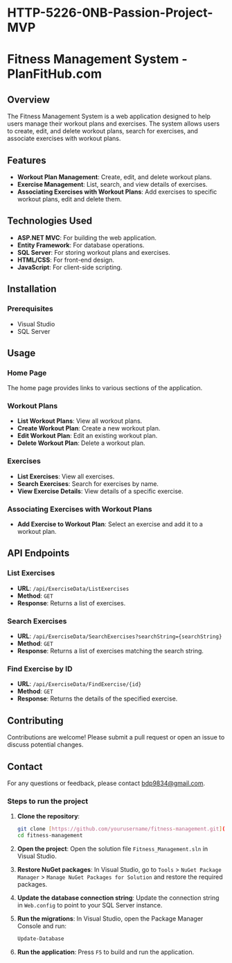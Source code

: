 # HTTP-5226-0NB-Passion-Project-MVP

# Fitness Management System - PlanFitHub.com

## Overview
The Fitness Management System is a web application designed to help users manage their workout plans and exercises. The system allows users to create, edit, and delete workout plans, search for exercises, and associate exercises with workout plans.

## Features
- **Workout Plan Management**: Create, edit, and delete workout plans.
- **Exercise Management**: List, search, and view details of exercises.
- **Associating Exercises with Workout Plans**: Add exercises to specific workout plans, edit and delete them.

## Technologies Used
- **ASP.NET MVC**: For building the web application.
- **Entity Framework**: For database operations.
- **SQL Server**: For storing workout plans and exercises.
- **HTML/CSS**: For front-end design.
- **JavaScript**: For client-side scripting.

## Installation

### Prerequisites
- Visual Studio
- SQL Server

## Usage

### Home Page
The home page provides links to various sections of the application.

### Workout Plans
- **List Workout Plans**: View all workout plans.
- **Create Workout Plan**: Create a new workout plan.
- **Edit Workout Plan**: Edit an existing workout plan.
- **Delete Workout Plan**: Delete a workout plan.

### Exercises
- **List Exercises**: View all exercises.
- **Search Exercises**: Search for exercises by name.
- **View Exercise Details**: View details of a specific exercise.

### Associating Exercises with Workout Plans
- **Add Exercise to Workout Plan**: Select an exercise and add it to a workout plan.

## API Endpoints

### List Exercises
- **URL**: `/api/ExerciseData/ListExercises`
- **Method**: `GET`
- **Response**: Returns a list of exercises.

### Search Exercises
- **URL**: `/api/ExerciseData/SearchExercises?searchString={searchString}`
- **Method**: `GET`
- **Response**: Returns a list of exercises matching the search string.

### Find Exercise by ID
- **URL**: `/api/ExerciseData/FindExercise/{id}`
- **Method**: `GET`
- **Response**: Returns the details of the specified exercise.

## Contributing
Contributions are welcome! Please submit a pull request or open an issue to discuss potential changes.

## Contact
For any questions or feedback, please contact [bdp9834@gmail.com](mailto:bdp9834@gmail.com).

### Steps to run the project
1. **Clone the repository**:
    ```bash
    git clone [https://github.com/yourusername/fitness-management.git](https://github.com/Bhavya1307/HTTP-5226-0NB-Passion-Project-MVP.git)
    cd fitness-management
    ```

2. **Open the project**:
    Open the solution file `Fitness_Management.sln` in Visual Studio.

3. **Restore NuGet packages**:
    In Visual Studio, go to `Tools` > `NuGet Package Manager` > `Manage NuGet Packages for Solution` and restore the required packages.

4. **Update the database connection string**:
    Update the connection string in `Web.config` to point to your SQL Server instance.

5. **Run the migrations**:
    In Visual Studio, open the Package Manager Console and run:
    ```bash
    Update-Database
    ```

6. **Run the application**:
    Press `F5` to build and run the application.
